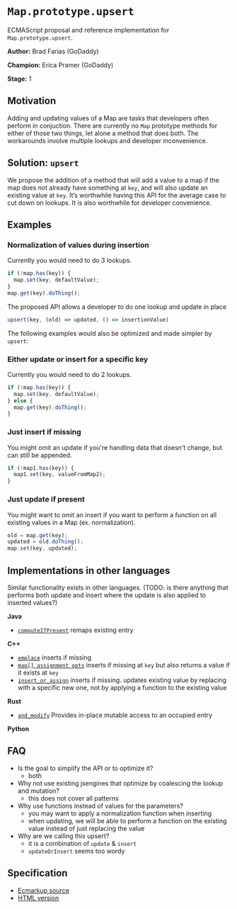 # `Map.prototype.upsert`

ECMAScript proposal and reference implementation for `Map.prototype.upsert`.

**Author:** Brad Farias (GoDaddy)

**Champion:** Erica Pramer (GoDaddy)

**Stage:** 1

## Motivation

Adding and updating values of a Map are tasks that developers often perform 
in conjuction. There are currently no `Map` prototype methods for either of those two
things, let alone a method that does both. The workarounds involve multiple 
lookups and developer inconvenience.

## Solution: `upsert`

We propose the addition of a method that will add a value to a map if the map does not already have something at `key`, and will also update an existing 
value at `key`. 
It’s worthwhile having this API for the average case to cut down on lookups.
It is also worthwhile for developer convenience.

## Examples

### Normalization of values during insertion
Currently you would need to do 3 lookups.
```js
if (!map.has(key)) {
  map.set(key, defaultValue);
}
map.get(key).doThing();
```

The proposed API allows a developer to do one lookup and update in place
```js
upsert(key, (old) => updated, () => insertionValue)
```


The following examples would also be optimized and made simpler by `upsert`:

### Either update or insert for a specific key
Currently you would need to do 2 lookups.

```js
if (!map.has(key)) {
  map.set(key, defaultValue);
} else {
  map.get(key).doThing();
}
```

### Just insert if missing
You might omit an update if you're handling data that doesn't change, but
can still be appended.
```js
if (!map1.has(key)) {
  map1.set(key, valueFromMap2);
}
```

### Just update if present
You might want to omit an insert if you want to perform a function on
all existing values in a Map (ex. normalization).

```js
old = map.get(key);
updated = old.doThing();
map.set(key, updated);
```

## Implementations in other languages

Similar functionality exists in other languages. (TODO: is there anything
that performs both update and insert where the update is also applied to
inserted values?)

**Java**

* [`computeIfPresent`](https://docs.oracle.com/javase/9/docs/api/java/util/Map.html#computeIfPresent-K-java.util.function.BiFunction-) remaps existing entry


**C++**

* [`emplace`](https://en.cppreference.com/w/cpp/container/map/emplace) inserts if missing
* [`map[] assignment opts`](https://en.cppreference.com/w/cpp/container/map/operator_at) inserts if missing
at `key` but also returns a value if it exists at `key`
* [`insert_or_assign`](https://en.cppreference.com/w/cpp/container/map/insert_or_assign) inserts if missing. updates existing value by replacing with a 
specific new one, not by applying a function to the existing value


**Rust**

* [`and_modify`](https://doc.rust-lang.org/std/collections/hash_map/enum.Entry.html#method.and_modify) Provides in-place mutable access to an occupied entry


**Python**



## FAQ
- Is the goal to simplify the API or to optimize it?
  - both
- Why not use existing jsengines that optimize by coalescing the lookup and mutation? 
  - this does not cover all patterns
- Why use functions instead of values for the parameters?
  - you may want to apply a normalization function when inserting
  - when updating, we will be able to perform a function on the existing value
  instead of just replacing the value
- Why are we calling this upsert?
  - it is a combination of `update` & `insert`
  - `updateOrInsert` seems too wordy

## Specification

* [Ecmarkup source](https://github.com/thumbsupep/proposal-upsert/blob/master/spec.emu)
* [HTML version](https://thumbsupep.github.io/proposal-upsert/)
